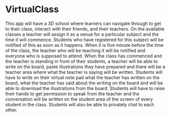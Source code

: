 # VirtualClass
This app will have a 3D school where learners can navigate through to get to their class, interact with their friends, and their teachers. On the available classes a teacher will assign it as a venue for a particular subject and the time it will commence. Students who have registered for this subject will be notified of this as soon as it happens. When it is five minute before the time of the class, the teacher who will be teaching it will be notified and everyone who is supposed to attend. When the class has commenced and the teacher is standing in front of their students, a teacher will be able to write on the board, paste illustrations they have prepared and there will be a teacher area where what the teacher is saying will be written. Students will have to write on their virtual note pad what the teacher has written on the board, what the teacher has said about the writing on the board and will be able to download the illustrations from the board. Students will have to raise their hands to get permission to speak from the teacher and the conversation will be written on the student area of the screen of every student in the class. Students will also be able to privately chat to each other.
